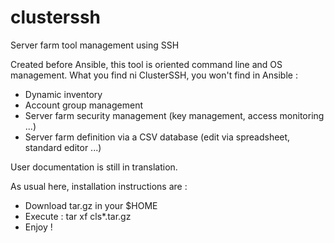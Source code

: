 # clusterssh
Server farm tool management using SSH

Created before Ansible, this tool is oriented command line and OS management.
What you find ni ClusterSSH, you won't find in Ansible :
* Dynamic inventory
* Account group management
* Server farm security management (key management, access monitoring ...)
* Server farm definition via a CSV database (edit via spreadsheet, standard editor ...)

User documentation is still in translation. 

As usual here, installation instructions are : 
* Download tar.gz in your $HOME
* Execute : tar xf cls*.tar.gz
* Enjoy !
